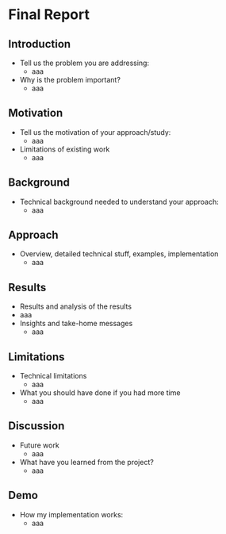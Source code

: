 # Final Report

## Introduction 
* Tell us the problem you are addressing:
	* aaa
* Why is the problem important?
	* aaa
## Motivation 
* Tell us the motivation of your approach/study:
	* aaa
* Limitations of existing work
	* aaa
## Background  
* Technical background needed to understand your approach:
	* aaa
## Approach 
* Overview, detailed technical stuff, examples, implementation
	* aaa
## Results
* Results and analysis of the results
* aaa
* Insights and take-home messages
	* aaa
## Limitations 
* Technical limitations 
	* aaa
* What you should have done if you had more time
	* aaa
## Discussion 
* Future work
	* aaa
* What have you learned from the project?
	* aaa
## Demo 
* How my implementation works:
	* aaa

